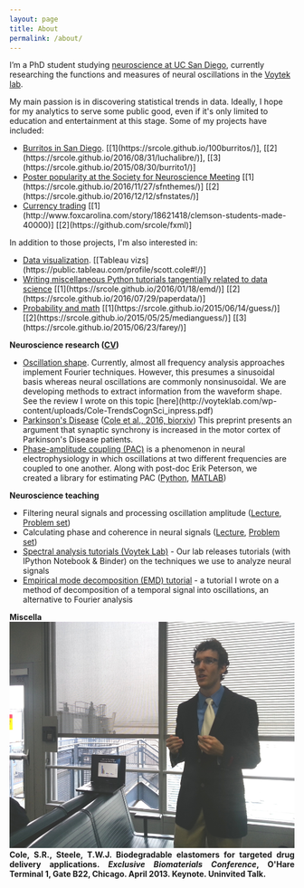 ```yaml
---
layout: page
title: About
permalink: /about/
---
```


I’m a PhD student studying [neuroscience at UC San Diego](http://healthsciences.ucsd.edu/education/neurograd/Pages/default.aspx), currently researching the functions and measures of neural oscillations in the [Voytek lab](voyteklab.com). 

My main passion is in discovering statistical trends in data. Ideally, I hope for my analytics to serve some public good, even if it's only limited to education and entertainment at this stage. Some of my projects have included:
<ul>
	<li><span style="text-decoration: underline;">Burritos in San Diego</span>. [[1](https://srcole.github.io/100burritos/)], [[2](https://srcole.github.io/2016/08/31/luchalibre/)], [[3](https://srcole.github.io/2015/08/30/burrito1/)]</li>
	<li><span style="text-decoration: underline;">Poster popularity at the Society for Neuroscience Meeting</span> [[1](https://srcole.github.io/2016/11/27/sfnthemes/)] [[2](https://srcole.github.io/2016/12/12/sfnstates/)]</li>
	<li><span style="text-decoration: underline;">Currency trading</span> [[1](http://www.foxcarolina.com/story/18621418/clemson-students-made-40000)] [[2](https://github.com/srcole/fxml)]</li>
</ul>

In addition to those projects, I'm also interested in:
<ul>
	<li><span style="text-decoration: underline;">Data visualization</span>. [[Tableau vizs](https://public.tableau.com/profile/scott.cole#!/)]</li>
	<li><span style="text-decoration: underline;">Writing miscellaneous Python tutorials tangentially related to data science</span> [[1](https://srcole.github.io/2016/01/18/emd/)] [[2](https://srcole.github.io/2016/07/29/paperdata/)]</li>
	<li><span style="text-decoration: underline;">Probability and math</span> [[1](https://srcole.github.io/2015/06/14/guess/)] [[2](https://srcole.github.io/2015/05/25/medianguess/)] [[3](https://srcole.github.io/2015/06/23/farey/)]</li>
</ul>

<strong>Neuroscience research (<a href="/assets/cv.pdf">CV</a>)</strong>
<ul>
	<li><span style="text-decoration: underline;">Oscillation shape</span>. Currently, almost all frequency analysis approaches implement Fourier techniques. However, this presumes a sinusoidal basis whereas neural oscillations are commonly nonsinusoidal. We are developing methods to extract information from the waveform shape. See the review I wrote on this topic [here](http://voyteklab.com/wp-content/uploads/Cole-TrendsCognSci_inpress.pdf)</li>
	<li><span style="text-decoration: underline;">Parkinson's Disease</span> (<a href="http://biorxiv.org/content/early/2016/04/19/049304">Cole et al., 2016, biorxiv</a>) This preprint presents an argument that synaptic synchrony is increased in the motor cortex of Parkinson's Disease patients.</li>
	<li><span style="text-decoration: underline;">Phase-amplitude coupling (PAC)</span> is a phenomenon in neural electrophysiology in which oscillations at two different frequencies are coupled to one another. Along with post-doc Erik Peterson, we created a library for estimating PAC (<a href="https://pypi.python.org/pypi/pacpy">Python</a>, <a href="https://github.com/voytekresearch/pacmat">MATLAB</a>)</li>
</ul>
<strong>Neuroscience teaching</strong>
<ul>
	<li>Filtering neural signals and processing oscillation amplitude (<a href="https://www.youtube.com/watch?v=DIK5bfoTnlg">Lecture</a>, <a href="https://github.com/srcole/neurodemo/tree/master/Fourier%20analysis/ProblemSet1">Problem set</a>)</li>
	<li>Calculating phase and coherence in neural signals (<a href="https://www.youtube.com/watch?v=PAipVT_B_GY">Lecture</a>, <a href="https://github.com/srcole/neurodemo/tree/master/Fourier%20analysis/ProblemSet2">Problem set</a>)</li>
	<li><a href="https://github.com/voytekresearch/tutorials">Spectral analysis tutorials (Voytek Lab)</a> - Our lab releases tutorials (with IPython Notebook &amp; Binder) on the techniques we use to analyze neural signals</li>
	<li><a href="https://github.com/srcole/binder_emd">Empirical mode decomposition (EMD) tutorial</a> - a tutorial I wrote on a method of decomposition of a temporal signal into oscillations, an alternative to Fourier analysis</li>
</ul>
<strong>Miscella
&nbsp;

<div class="imgcap">
<img src="/assets/ohare.jpg" height="400">
<div class="thecap" style="text-align:justify;">Cole, S.R., Steele, T.W.J. Biodegradable elastomers for targeted drug delivery applications. <em>Exclusive Biomaterials Conference</em>, O'Hare Terminal 1, Gate B22, Chicago. April 2013. Keynote. Uninvited Talk.</div>
</div>